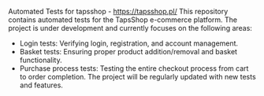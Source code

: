 Automated Tests for tapsshop - https://tapsshop.pl/
This repository contains automated tests for the TapsShop e-commerce platform. 
The project is under development and currently focuses on the following areas:

- Login tests: Verifying login, registration, and account management.
- Basket tests: Ensuring proper product addition/removal and basket functionality.
- Purchase process tests: Testing the entire checkout process from cart to order completion.
The project will be regularly updated with new tests and features.

